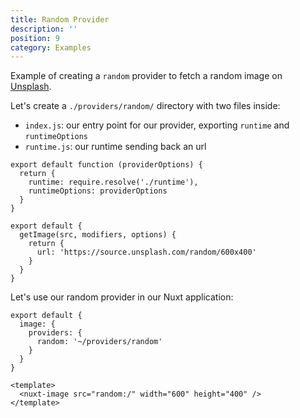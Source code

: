 ```yaml
---
title: Random Provider
description: ''
position: 9
category: Examples
---
```


Example of creating a `random` provider to fetch a random image on [Unsplash](https://unsplash.com).

Let's create a `./providers/random/` directory with two files inside:
- `index.js`: our entry point for our provider, exporting `runtime` and `runtimeOptions`
- `runtime.js`: our runtime sending back an url

<code-group>
  <code-block label="index.js" active>

  ```js{}[~/providers/random/index.js]
  export default function (providerOptions) {
    return {
      runtime: require.resolve('./runtime'),
      runtimeOptions: providerOptions
    }
  }
  ```

  </code-block>
  <code-block label="runtime.js">

  ```js{}[~/providers/random/runtime.js]  
  export default {
    getImage(src, modifiers, options) {
      return {
        url: 'https://source.unsplash.com/random/600x400'
      }
    }
  }
  ```
  </code-block>
</code-group>

Let's use our random provider in our Nuxt application:

<code-group>
  <code-block label="nuxt.config.js" active>

  ```js{}[nuxt.config.js]
  export default {
    image: {
      providers: {
        random: '~/providers/random'
      }
    }
  }
  ```
  </code-block>

  <code-block label="pages/index.vue">

  ```vue{}[~/pages/index.js]
  <template>
    <nuxt-image src="random:/" width="600" height="400" />
  </template>
  ```

  </code-block>
  <code-block label="Preview">

  <div class="text-center p-4 bg-gray-800 rounded-b-md">
    <nuxt-image src="random:/" width="600" height="400"></nuxt-image>
  </div>

  </code-block>

</code-group>
